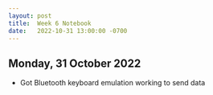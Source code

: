 ```yaml
---
layout: post
title:  Week 6 Notebook
date:   2022-10-31 13:00:00 -0700
---
```

## Monday, 31 October 2022
* Got Bluetooth keyboard emulation working to send data 
